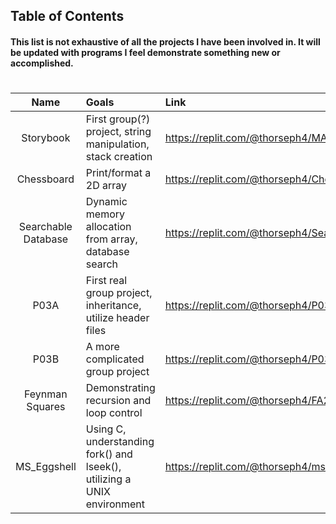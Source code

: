 ## Table of Contents

#### This list is not exhaustive of all the projects I have been involved in.  It will be updated with programs I feel demonstrate something new or accomplished.
#
|        Name         | Goals                                                                   | Link                                                     |
| :-----------------: | :---------------------------------------------------------------------- | :------------------------------------------------------- |
|      Storybook      | First group(?) project, string manipulation, stack creation             | https://replit.com/@thorseph4/MA2                        |
|     Chessboard      | Print/format a 2D array                                                 | https://replit.com/@thorseph4/Chessboard                 |
| Searchable Database | Dynamic memory allocation from array, database search                   | https://replit.com/@thorseph4/Searchable-FGO-Database    |
|        P03A         | First real group project, inheritance, utilize header files             | https://replit.com/@thorseph4/P03A                       |
|        P03B         | A more complicated group project                                        | https://replit.com/@thorseph4/P03B                       |
|   Feynman Squares   | Demonstrating recursion and loop control                                | https://replit.com/@thorseph4/FA2021StringfellowProgram2 |
|     MS_Eggshell     | Using C, understanding fork() and lseek(), utilizing a UNIX environment | https://replit.com/@thorseph4/ms-eggshell                |